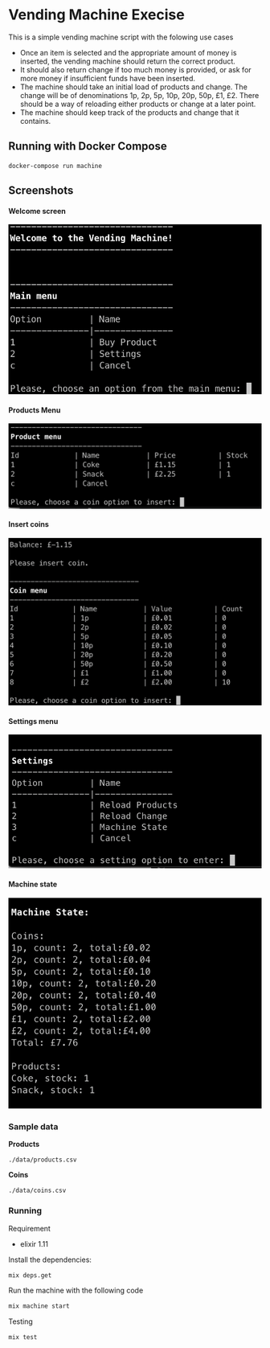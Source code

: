 # Vending Machine Execise

This is a simple vending machine script with the folowing use cases

* Once an item is selected and the appropriate amount of money is inserted, the vending machine should return the correct product.
* It should also return change if too much money is provided, or ask for more money if insufficient funds have been inserted.
* The machine should take an initial load of products and change. The change will be of denominations 1p, 2p, 5p, 10p, 20p, 50p, £1, £2. There should be a way of reloading either products or change at a later point.
* The machine should keep track of the products and change that it contains.

## Running with Docker Compose

```
docker-compose run machine
```
## Screenshots

#### Welcome screen

![Alt welcome](data/welcome.png "Welcome screen")

#### Products Menu

![Alt Products](data/products.png "Products menu")


#### Insert coins

![Alt coins](data/coins.png?raw=true "Insert coins")

#### Settings menu

![Alt settings](data/settings.png?raw=true "Settings menu")

#### Machine state

![Alt settings](data/state.png?raw=true "Settings menu")

### Sample data

**Products**

```
./data/products.csv
```

**Coins**

```
./data/coins.csv
```


### Running

Requirement

* elixir 1.11

Install the dependencies:

```bash
mix deps.get
```

Run the machine with the following code

```bash
mix machine start
```

Testing

```bash
mix test
```



